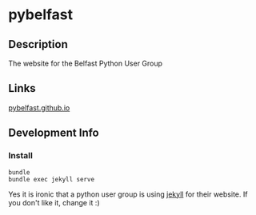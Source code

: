 # pybelfast 

## Description

The website for the Belfast Python User Group

## Links

[pybelfast.github.io](https://pybelfast.github.io/)

## Development Info

### Install

```
bundle
bundle exec jekyll serve
```

Yes it is ironic that a python user group is using [jekyll](http://www.jekyllrb.com) for their website. If
you don't like it, change it :)
